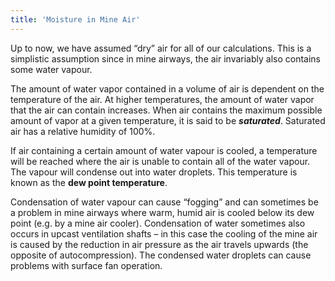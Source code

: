 ```yaml
---
title: 'Moisture in Mine Air'
---
```


<p>Up to now, we have assumed &ldquo;dry&rdquo; air for all of our calculations. This is a simplistic assumption since in mine airways, the air invariably also contains some water vapour.</p>
<p>The amount of water vapor contained in a volume of air is dependent on the temperature of the air. At higher temperatures, the amount of water vapor that the air can contain increases. When air contains the maximum possible amount of vapor at a given temperature, it is said to be <strong><em>saturated</em></strong>. Saturated air has a relative humidity of 100%.</p>
<p>If air containing a certain amount of water vapour is cooled, a temperature will be reached where the air is unable to contain all of the water vapour. The vapour will condense out into water droplets. This temperature is known as the <strong>dew point temperature</strong>.</p>
<p>Condensation of water vapour can cause &ldquo;fogging&rdquo; and can sometimes be a problem in mine airways where warm, humid air is cooled below its dew point (e.g. by a mine air cooler). Condensation of water sometimes also occurs in upcast ventilation shafts &ndash; in this case the cooling of the mine air is caused by the reduction in air pressure as the air travels upwards (the opposite of autocompression). The condensed water droplets can cause problems with surface fan operation.</p>